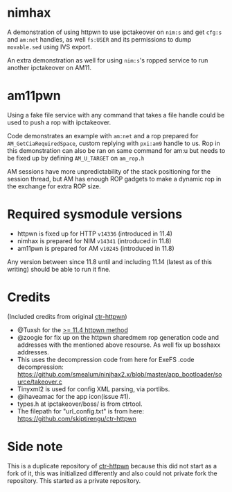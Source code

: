 # nimhax

A demonstration of using httpwn to use ipctakeover on `nim:s` and get `cfg:s` and `am:net` handles, as well `fs:USER` and its permissions to dump `movable.sed` using IVS export.

An extra demonstration as well for using `nim:s`'s ropped service to run another ipctakeover on AM11.

# am11pwn

Using a fake file service with any command that takes a file handle could be used to push a rop with ipctakeover.

Code demonstrates an example with `am:net` and a rop prepared for `AM_GetCiaRequiredSpace`, custom replying with `pxi:am9` handle to us. Rop in this demonstration can also be ran on same command for am:u but needs to be fixed up by defining `AM_U_TARGET` on `am_rop.h`

AM sessions have more unpredictability of the stack positioning for the session thread, but AM has enough ROP gadgets to make a dynamic rop in the exchange for extra ROP size.

# Required sysmodule versions

- httpwn is fixed up for HTTP `v14336` (introduced in 11.4)
- nimhax is prepared for NIM `v14341` (introduced in 11.8)
- am11pwn is prepared for AM `v10245` (introduced in 11.8)

Any version between since 11.8 until and including 11.14 (latest as of this writing) should be able to run it fine.

# Credits

(Included credits from original [ctr-httpwn](https://github.com/yellows8/ctr-httpwn))

* @Tuxsh for the [>= 11.4 httpwn method](https://github.com/TuxSH/universal-otherapp/blob/ae4c6cea93c571ce7e792f9ab7d0ef97224bf2cf/source/httpwn.c)
* @zoogie for fix up on the httpwn sharedmem rop generation code and addresses with the mentioned above resourse. As well fix up bosshaxx addresses.
* This uses the decompression code from here for ExeFS .code decompression: https://github.com/smealum/ninjhax2.x/blob/master/app_bootloader/source/takeover.c
* Tinyxml2 is used for config XML parsing, via portlibs.
* @ihaveamac for the app icon(issue #1).
* types.h at ipctakeover/boss/ is from ctrtool.
* The filepath for "url_config.txt" is from here: https://github.com/skiptirengu/ctr-httpwn

# Side note

This is a duplicate repository of [ctr-httpwn](https://github.com/yellows8/ctr-httpwn) because this did not start as a fork of it, this was initialized differently and also could not private fork the repository. This started as a private repository.
